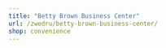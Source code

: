 ```yaml
---
title: "Betty Brown Business Center"
url: /zwedru/betty-brown-business-center/
shop: convenience
---
```

